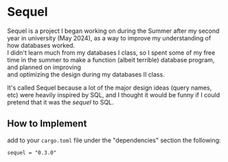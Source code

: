 # Sequel

Sequel is a project I began working on during the Summer after my second year in university (May 2024), as a way to improve my understanding of how databases worked. <br>
I didn't learn much from my databases I class, so I spent some of my free time in the summer to make a function (albeit terrible) database program, and planned on improving <br>
and optimizing the design during my databases II class.

It's called Sequel because a lot of the major design ideas (query names, etc) were heavily inspired by SQL, and I thought it would be funny if I could pretend that it was the *sequel* to SQL. 

## How to Implement 
add to your `cargo.toml` file under the "dependencies" section the following:
```
sequel = "0.3.0"
```